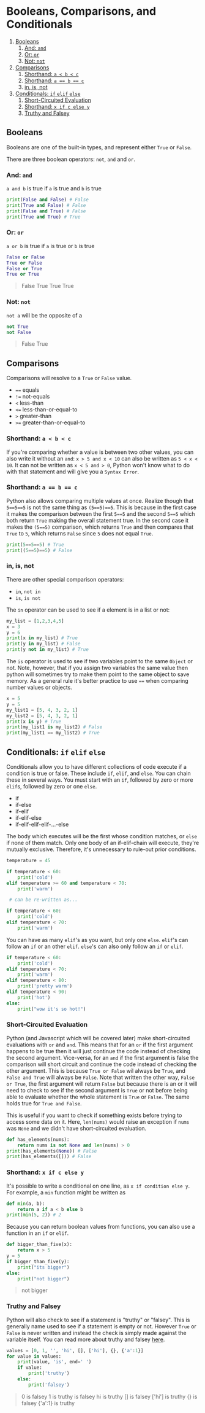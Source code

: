 
# Booleans, Comparisons, and Conditionals

1. [Booleans](#booleans)
   1. [And: `and`](#and-and)
   2. [Or: `or`](#or-or)
   3. [Not: `not`](#not-not)
2. [Comparisons](#comparisons)
   1. [Shorthand: `a < b < c`](#shorthand-a--b--c)
   2. [Shorthand: `a == b == c`](#shorthand-a--b--c-1)
   3. [in, is, not](#in-is-not)
3. [Conditionals: `if` `elif` `else`](#conditionals-if-elif-else)
   1. [Short-Circuited Evaluation](#short-circuited-evaluation)
   2. [Shorthand: `x if c else y`](#shorthand-x-if-c-else-y)
   3. [Truthy and Falsey](#truthy-and-falsey)

## Booleans

Booleans are one of the built-in types, and represent either `True` or `False`.

There are three boolean operators: `not`, `and` and `or`.

### And: `and`

`a and b` is true if `a` is true and `b` is true

```python
print(False and False) # False
print(True and False) # False
print(False and True) # False
print(True and True) # True
```

### Or: `or`

`a or b` is true if `a` is true or `b` is true

```python
False or False
True or False
False or True
True or True
```
> False
> True
> True
> True


### Not: `not`

`not a` will be the opposite of a

```python
not True
not False
```
> False
> True

## Comparisons

Comparisons will resolve to a `True` or `False` value.

- `==` equals
- `!=` not-equals
- `<` less-than
- `<=` less-than-or-equal-to
- `>` greater-than
- `>=` greater-than-or-equal-to


### Shorthand: `a < b < c`

If you're comparing whether a value is between two other values, you can also write it without an `and`: `x > 5 and x < 10` can also be written as `5 < x < 10`. It can not be written as `x < 5 and > 0`, Python won't know what to do with that statement and will give you a `Syntax Error`.


### Shorthand: `a == b == c`

Python also allows comparing multiple values at once. Realize though that `5==5==5` is not the same thing as `(5==5)==5`. This is because in the first case it makes the comparison between the first `5==5` and the second `5==5` which both return `True` making the overall statement true. In the second case it makes the `(5==5)` comparison, which returns `True` and then compares that `True` to `5`, which returns `False` since `5` does not equal `True`.

```python
print(5==5==5) # True
print((5==5)==5) # False
```

### in, is, not

There are other special comparison operators:

- `in`, `not in`
- `is`, `is not`

The `in` operator can be used to see if a element is in a list or not:

```python
my_list = [1,2,3,4,5]
x = 3
y = 6
print(x in my_list) # True
print(y in my_list) # False
print(y not in my_list) # True
```

The `is` operator is used to see if two variables point to the same `Object` or not. Note, however, that if you assign two variables the same value then python will sometimes try to make them point to the same object to save memory. As a general rule it's better practice to use `==` when comparing number values or objects.

```python
x = 5
y = 5
my_list1 = [5, 4, 3, 2, 1]
my_list2 = [5, 4, 3, 2, 1]
print(x is y) # True
print(my_list1 is my_list2) # False
print(my_list1 == my_list2) # True
```

## Conditionals: `if` `elif` `else`

Conditionals allow you to have different collections of code execute if a condition is true or false. These include `if`, `elif`, and `else`. You can chain these in several ways. You must start with an `if`, followed by zero or more `elif`s, followed by zero or one `else`.

- if
- if-else
- if-elif
- if-elif-else
- if-elif-elif-elif-...-else


The body which executes will be the first whose condition matches, or `else` if none of them match. Only one body of an if-elif-chain will execute, they're mutually exclusive. Therefore, it's unnecessary to rule-out prior conditions.

```python
temperature = 45

if temperature < 60:
    print('cold')
elif temperature >= 60 and temperature < 70:
    print('warm')

 # can be re-written as...

if temperature < 60:
    print('cold')
elif temperature < 70:
    print('warm')
```
You can have as many `elif`'s as you want, but only one `else`. `elif`'s can follow an `if` or an other `elif`. `else`'s can also only follow an `if` or `elif`.
```python
if temperature < 60:
    print('cold')
elif temperature < 70:
    print('warm')
elif temperature < 80:
    print('pretty warm')
elif temperature < 90:
    print('hot')
else:
    print("wow it's so hot!")
```

### Short-Circuited Evaluation

Python (and Javascript which will be covered later) make short-circuited evaluations with `or` and `and`. This means that for an `or` if the first argument happens to be true then it will just continue the code instead of checking the second argument. Vice-versa, for an `and` if the first argument is false the comparison will short circuit and continue the code instead of checking the other argument. This is because `True or False` wil always be `True`, and `False and True` will always be `False`. Note that written the other way, `False or True`, the first argument will return `False` but because there is an or it will need to check to see if the second argument is `True` or not before being able to evaluate whether the whole statement is `True` or `False`. The same holds true for `True and False`.

This is useful if you want to check if something exists before trying to access some data on it. Here, `len(nums)` would raise an exception if `nums` was `None` and we didn't have short-circuited evaluation.

```python
def has_elements(nums):
    return nums is not None and len(nums) > 0
print(has_elements(None)) # False
print(has_elements([])) # False
```


### Shorthand: `x if c else y`

It's possible to write a conditional on one line, as `x if condition else y`. For example, a `min` function might be written as

```python
def min(a, b):
    return a if a < b else b
print(min(5, 2)) # 2
```

Because you can return boolean values from functions, you can also use a function in an `if` or `elif`.

```python
def bigger_than_five(x):
    return x > 5
y = 5
if bigger_than_five(y):
    print("its bigger")
else:
    print("not bigger")
```
> not bigger

### Truthy and Falsey

Python will also check to see if a statement is "truthy" or "falsey". This is generally name used to see if a statement is empty or not. However `True` or `False` is never written and instead the check is simply made against the variable itself. You can read more about truthy and falsey [here](https://stackoverflow.com/questions/39983695/what-is-truthy-and-falsy-in-python-how-is-it-different-from-true-and-false).

```python
values = [0, 1, '', 'hi', [], ['hi'], {}, {'a':1}]
for value in values:
    print(value, 'is', end=' ')
    if value:
        print('truthy')
    else:
        print('falsey')
```
> 0 is falsey
> 1 is truthy
> is falsey
> hi is truthy
> [] is falsey
> ['hi'] is truthy
> {} is falsey
> {'a':1} is truthy

